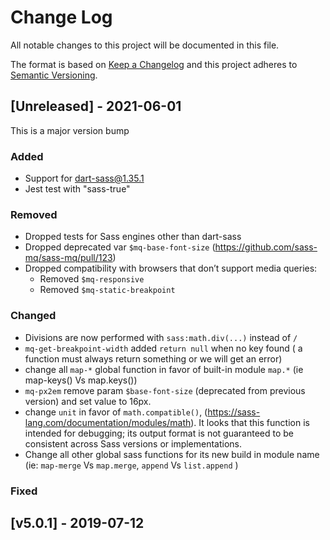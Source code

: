 # Change Log
All notable changes to this project will be documented in this file.

The format is based on [Keep a Changelog](http://keepachangelog.com/)
and this project adheres to [Semantic Versioning](http://semver.org/).

## [Unreleased] - 2021-06-01

This is a major version bump

### Added
* Support for dart-sass@1.35.1
* Jest test with "sass-true"

### Removed
* Dropped tests for Sass engines other than dart-sass
* Dropped deprecated var `$mq-base-font-size`  (https://github.com/sass-mq/sass-mq/pull/123)
* Dropped compatibility with browsers that don’t support media queries:
  - Removed `$mq-responsive`
  - Removed `$mq-static-breakpoint`

### Changed

* Divisions are now performed with `sass:math.div(...)` instead of ` / `
* `mq-get-breakpoint-width` added `return null` when no key found ( a function must always return something or we will get an error)
* change all `map-*` global function in favor of  built-in module `map.*` (ie map-keys() Vs map.keys())
*  `mq-px2em` remove param `$base-font-size` (deprecated from previous version) and set value to 16px.
*  change `unit` in favor of  `math.compatible()`, (https://sass-lang.com/documentation/modules/math). It looks that this function is intended for debugging; its output format is not guaranteed to be consistent across Sass versions or implementations.
*  Change all other global sass functions for its new build in module name (ie: `map-merge` Vs  `map.merge`, `append` Vs `list.append` )



### Fixed


## [v5.0.1] - 2019-07-12
